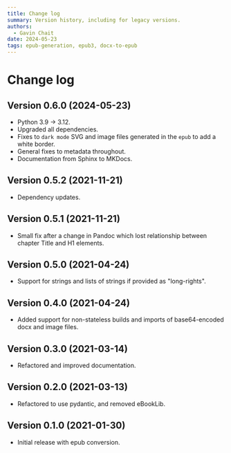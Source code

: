 ```yaml
---
title: Change log
summary: Version history, including for legacy versions.
authors:
  - Gavin Chait
date: 2024-05-23
tags: epub-generation, epub3, docx-to-epub
---
```


# Change log

## Version 0.6.0 (2024-05-23)

- Python 3.9 -> 3.12.
- Upgraded all dependencies.
- Fixes to `dark mode` SVG and image files generated in the `epub` to add a white border.
- General fixes to metadata throughout.
- Documentation from Sphinx to MKDocs.

## Version 0.5.2 (2021-11-21)

- Dependency updates.

## Version 0.5.1 (2021-11-21)

- Small fix after a change in Pandoc which lost relationship between chapter Title and H1 elements.

## Version 0.5.0 (2021-04-24)

- Support for strings and lists of strings if provided as "long-rights".

## Version 0.4.0 (2021-04-24)

- Added support for non-stateless builds and imports of base64-encoded docx and image files.

## Version 0.3.0 (2021-03-14)

- Refactored and improved documentation.

## Version 0.2.0 (2021-03-13)

- Refactored to use pydantic, and removed eBookLib.

## Version 0.1.0 (2021-01-30)

- Initial release with epub conversion.


